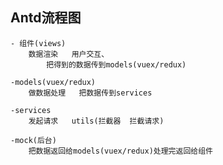 ## Antd流程图

    - 组件(views)
        数据渲染   用户交互、
            把得到的数据传到models(vuex/redux)

    -models(vuex/redux)
        做数据处理   把数据传到services

    -services
        发起请求   utils(拦截器  拦截请求)  

    -mock(后台)
        把数据返回给models(vuex/redux)处理完返回给组件
        
